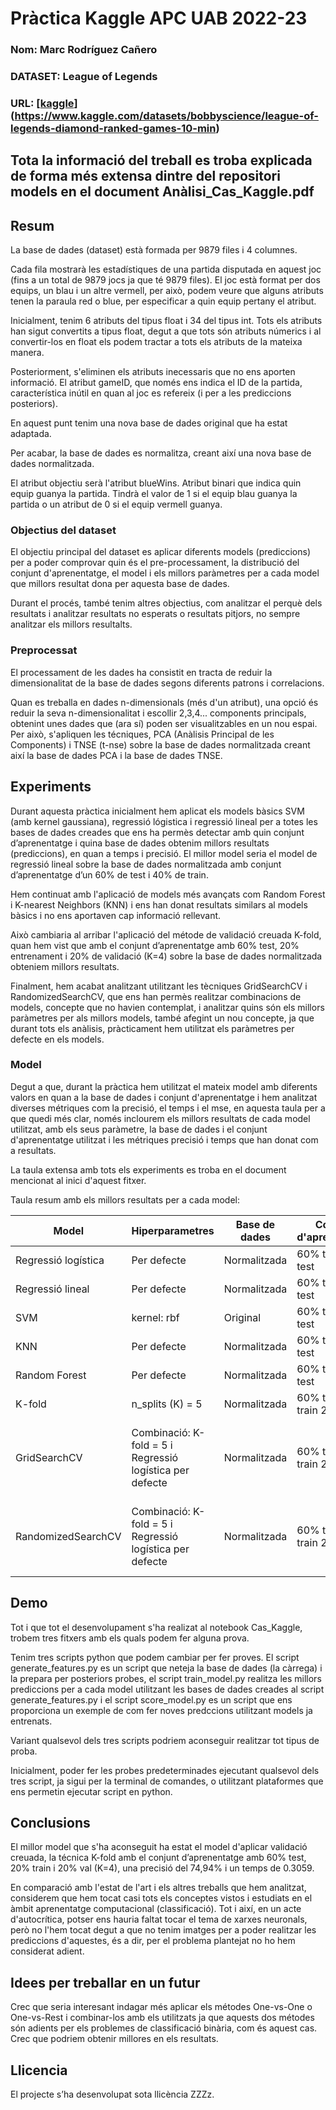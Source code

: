 # Pràctica Kaggle APC UAB 2022-23
### Nom: Marc Rodríguez Cañero
### DATASET: League of Legends
### URL: [[kaggle](http://....)](https://www.kaggle.com/datasets/bobbyscience/league-of-legends-diamond-ranked-games-10-min)

## Tota la informació del treball es troba explicada de forma més extensa dintre del repositori models en el document Anàlisi_Cas_Kaggle.pdf

## Resum
La base de dades (dataset) està formada per 9879 files i 4 columnes.

Cada fila mostrarà les estadístiques de una partida disputada en aquest joc (fins a un total de 9879 jocs ja que té 9879 files).
El joc està format per dos equips, un blau i un altre vermell, per això, podem veure que alguns atributs tenen la paraula red o blue, per especificar a quin equip pertany el atribut.

Inicialment, tenim 6 atributs del tipus float i 34 del tipus int. Tots els atributs han sigut convertits a tipus float, degut a que tots són atributs númerics i al convertir-los en float els podem tractar a tots els atributs de la mateixa manera.

Posteriorment, s'eliminen els atributs inecessaris que no ens aporten informació. El atribut gameID, que només ens indica el ID de la partida, característica inútil en quan al joc es refereix (i per a les prediccions posteriors).

En aquest punt tenim una nova base de dades original que ha estat adaptada.

Per acabar, la base de dades es normalitza, creant així una nova base de dades normalitzada.

El atribut objectiu serà l'atribut blueWins. Atribut binari que indica quin equip guanya la partida. Tindrà el valor de 1 si el equip blau guanya la partida o un atribut de 0 si el equip vermell guanya. 


### Objectius del dataset
El objectiu principal del dataset es aplicar diferents models (prediccions) per a poder comprovar quin és el pre-processament, la distribució del conjunt d'aprenentatge, el model i els millors paràmetres per a cada model que millors resultat dona per aquesta base de dades. 

Durant el procés, també tenim altres objectius, com analitzar el perquè dels resultats i analitzar resultats no esperats o resultats pitjors, no sempre analitzar els millors resultalts.

### Preprocessat

El processament de les dades ha consistit en tracta de reduir la dimensionalitat de la base de dades segons diferents patrons i correlacions.

Quan es treballa en dades n-dimensionals (més d'un atribut), una opció és reduir la seva n-dimensionalitat i escollir 2,3,4... components principals, obtenint unes dades que (ara sí) poden ser visualitzables en un nou espai. Per això, s'apliquen les técniques, PCA (Anàlisis Principal de les Components) i TNSE (t-nse) sobre la base de dades normalitzada creant així la base de dades PCA i la base de dades TNSE. 

## Experiments
Durant aquesta pràctica inicialment hem aplicat els models bàsics SVM (amb kernel gaussiana), regressió lógistica i regressió lineal per a totes les bases de dades creades que ens ha permès detectar amb quin conjunt d’aprenentatge i quina base de dades obtenim millors resultats (prediccions), en quan a temps i precisió. El millor model seria el model de regressió lineal sobre la base de dades normalitzada amb conjunt d’aprenentatge d’un 60% de test i 40% de train.

Hem continuat amb l'aplicació de models més avançats com Random Forest i K-nearest Neighbors (KNN) i ens han donat resultats similars al models bàsics i no ens aportaven cap informació rellevant. 

Això cambiaria al arribar l'aplicació del métode de validació creuada K-fold, quan hem vist que amb el conjunt d’aprenentatge amb 60% test, 20% entrenament i 20% de validació (K=4) sobre la base de dades normalitzada obteniem millors resultats.

Finalment, hem acabat analitzant utilitzant les tècniques  GridSearchCV i RandomizedSearchCV, que ens han permès realitzar combinacions de models, concepte que no havien contemplat, i analitzar quins són els millors paràmetres per als millors models, també afegint un nou concepte, ja que durant tots els anàlisis, pràcticament hem utilitzat els paràmetres per defecte en els models. 

### Model
Degut a que, durant la pràctica hem utilitzat el mateix model amb diferents valors en quan a la base de dades i conjunt d'aprenentatge i hem analitzat diverses métriques com la precisió, el temps i el mse, en aquesta taula per a que quedi més clar, només inclourem els millors resultats de cada model utilitzat, amb els seus paràmetre, la base de dades i el conjunt d'aprenentatge utilitzat i les métriques precisió i temps que han donat com a resultats.

La taula extensa amb tots els experiments es troba en el document mencionat al inici d'aquest fitxer.

Taula resum amb els millors resultats per a cada model:

| Model | Hiperparametres | Base de dades | Conjunt d'aprenentatge | Precisió (%) | Temps (segons) |
| -- | -- | -- | -- |--| -- |
| Regressió logística | Per defecte | Normalitzada | 60% train 40% test | 72,89 | 0.0229 | 
| Regressió lineal | Per defecte | Normalitzada | 60% train 40% test | 27,42 | 0.0089 |
| SVM | kernel: rbf | Original | 60% train 40% test | 72,79 | 2.1056 |
| KNN | Per defecte | Normalitzada | 60% train 40% test | 69,14 | 0.6634 |
| Random Forest | Per defecte | Normalitzada | 60% train 40% test | 71,62 | 0.9612 |
| K-fold | n_splits (K) = 5 | Normalitzada | 60% test 20% train 20% val | 74,94 | 0.3059 |
| GridSearchCV | Combinació: K-fold = 5 i Regressió logística per defecte | Normalitzada | 60% test 20% train 20% val | 73,09 | Varies proves (no es calcula el temps)|
| RandomizedSearchCV | Combinació: K-fold = 5 i Regressió logística per defecte | Normalitzada | 60% test 20% train 20% val | 73,09 | Varies proves (no es calcula el temps)|

## Demo
Tot i que tot el desenvolupament s'ha realizat al notebook Cas_Kaggle, trobem tres fitxers amb els quals podem fer alguna prova.

Tenim tres scripts python que podem cambiar per fer proves. El script generate_features.py es un script que neteja la base de dades (la càrrega) i la prepara per posteriors probes, el script train_model.py realitza les millors prediccions per a cada model utilitzant les bases de dades creades al script generate_features.py i el script score_model.py es un script que ens proporciona un exemple de com fer noves predccions utilitzant models ja entrenats.

Variant qualsevol dels tres scripts podriem aconseguir realitzar tot tipus de proba.

Inicialment, poder fer les probes predeterminades ejecutant qualsevol dels tres script, ja sigui per la terminal de comandes, o utilitzant plataformes que ens permetin ejecutar script en python. 

## Conclusions
El millor model que s'ha aconseguit ha estat el model d'aplicar validació creuada, la técnica K-fold amb el conjunt d’aprenentatge amb 60% test, 20% train i 20% val (K=4), una precisió del  74,94% i un temps de 0.3059. 

En comparació amb l'estat de l'art i els altres treballs que hem analitzat, considerem que hem tocat casi tots els conceptes vistos i estudiats en el àmbit aprenentatge computacional (classificació). Tot i així, en un acte d'autocrítica, potser ens hauria faltat tocar el tema de xarxes neuronals, però no l'hem tocat degut a que no tenim imatges per a poder realitzar les prediccions d'aquestes, és a dir, per el problema plantejat no ho hem considerat adient.

## Idees per treballar en un futur
Crec que seria interesant indagar més aplicar els métodes One-vs-One o One-vs-Rest i combinar-los amb els utilitzats ja que aquests dos métodes són adients per els problemes de classificació binària, com és aquest cas. Crec que podriem obtenir millores en els resultats.

## Llicencia
El projecte s’ha desenvolupat sota llicència ZZZz.
